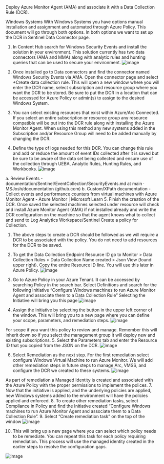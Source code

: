 Deploy Azure Monitor Agent (AMA) and associate it with a Data Collection Rule (DCR).

Windows Systems
With Windows Systems you have options manual installation and assignment and automated through Azure Policy. This document will go through both options. In both options we want to set up the DCR in Sentinel Data Connector page.

1.	In Content Hub search for Windows Security Events and install the solution in your environment. This solution currently has two data connectors (AMA and MMA) along with analytic rules and hunting queries that can be used to secure your environment.
 ![image](https://github.com/MSJosh/documentation/assets/120500937/00915350-18ce-49b0-8c5f-ef7debd315f8)

2.	Once installed go to Data connectors and find the connector named Windows Security Events via AMA. Open the connector page and select +Create data collection rule. This will open a new window where you will enter the DCR name, select subscription and resource group where you want the DCR to be stored. Be sure to put the DCR in a location that can be accessed for Azure Policy or admin(s) to assign to the desired Windows System. 
3.	You can select existing resources that exist within Azure/Arc Connected. If you select an entire subscription or resource group any resource compatible will be put into the DCR rule along with installing the Azure Monitor Agent. When using this method any new systems added in the Subscription and/or Resource Group will need to be added manually by changing the DCR. 
4.	Define the type of logs needed for this DCR. You can change this rule and add or reduce the amount of event IDs collected after it is saved but be sure to be aware of the data set being collected and ensure use of the collection through UEBA, Analytic Rules, Hunting Rules, and Workbooks. 
 ![image](https://github.com/MSJosh/documentation/assets/120500937/6c429d22-e807-4616-8979-6800abb39b2a)

a.	Review Events - documentation/Sentinel/EventCollection/SecurityEvents.md at main · MSJosh/documentation (github.com)
b.	Custom/XPath documentation - Collect events and performance counters from virtual machines with Azure Monitor Agent - Azure Monitor | Microsoft Learn
5.	Finish the creation of the DCR. Once saved the selected machines selected under resource will check and install Azure Monitor Agent (AMA) if not installed already and write the DCR configuration on the machine so that the agent knows what to collect and send to Log Analytics Workspace/Sentinel 
Create a policy for Collection.
1.	The above steps to create a DCR should be followed as we will require a DCR to be associated with the policy. You do not need to add resources for the DCR to be saved.
2.	To get the Data Collection Endpoint Resource ID go to Monitor > Data Collection Rules > Data Collection Name created > Json View (found upper right). Copy the entire Resource ID line. You will use this later in Azure Policy.
 ![image](https://github.com/MSJosh/documentation/assets/120500937/b55cfad3-3f77-48d5-8413-c6c26428ede3)

3.	Go to Azure Policy in your Azure Tenant. It can be accessed by searching Policy in the search bar. Select Definitions and search for the following Initiative “Configure Windows machines to run Azure Monitor Agent and associate them to a Data Collection Rule” Selecting the Initiative will bring you this page
 ![image](https://github.com/MSJosh/documentation/assets/120500937/621a8e9c-9a03-4b76-90fb-72e14a86abab)

4.	Assign the Initiative by selecting the button in the upper left corner of the window. This will bring you to a new page where you can define your scope, parameters, and remediation steps. 
 ![image](https://github.com/MSJosh/documentation/assets/120500937/0c92b1d3-fadd-493c-a733-79bc89bf0f30)

For scope if you want this policy to review and manage. Remember this will inherit down so if you select the management group it will deploy new and existing subscriptions.
5.	Select the Parameters tab and enter the Resource ID that you copied from the JSON on the DCR.
 ![image](https://github.com/MSJosh/documentation/assets/120500937/f01d9b17-1243-42c7-af07-f148c3da1b38)

6.	Select Remediation as the next step. For the first remediation select configure Windows Virtual Machine to run Azure Monitor. We will add other remediation steps in future steps to manage Arc, VMSS, and configure the DCR we created to these systems.
 ![image](https://github.com/MSJosh/documentation/assets/120500937/8f1a0150-f126-41e2-85ed-9d9e665a6d98)

As part of remediation a Managed Identity is created and associated with the Azure Policy with the proper permissions to implement the polices.
7.	Now that the initiative is applied, and the underlying policies are applied, new Windows systems added to the environment will have the policies applied and enforced.
8.	To create other remediation tasks, select Compliance in Policy and find the Initiative created “Configure Windows machines to run Azure Monitor Agent and associate them to a Data Collection Rule”. 
9.	Select “Create remediation task” on the top of the window 
 ![image](https://github.com/MSJosh/documentation/assets/120500937/2feb217d-c123-4875-8d81-fc7f5c27f418)

10.	This will bring up a new page where you can select which policy needs to be remediate. You can repeat this task for each policy requiring remediation. This process will use the managed identity created in the earlier steps to resolve the configuration gaps.
 
![image](https://github.com/MSJosh/documentation/assets/120500937/19c0453f-d1a6-4f26-ba87-7ff0860934ba)
